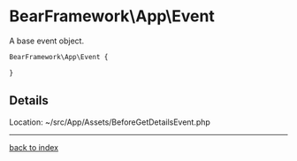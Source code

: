 # BearFramework\App\Event

A base event object.

```php
BearFramework\App\Event {

}
```

## Details

Location: ~/src/App/Assets/BeforeGetDetailsEvent.php

---

[back to index](index.md)

